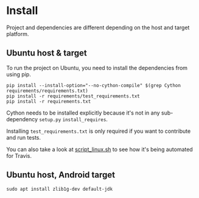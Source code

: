 # Install

Project and dependencies are different depending on the host and target platform.

## Ubuntu host & target
To run the project on Ubuntu, you need to install the dependencies from using pip.
```
pip install --install-option="--no-cython-compile" $(grep Cython requirements/requirements.txt)
pip install -r requirements/test_requirements.txt
pip install -r requirements.txt
```
Cython needs to be installed explicitly because it's not in any sub-dependency `setup.py` `install_requires`.

Installing `test_requirements.txt` is only required if you want to contribute and run tests.

You can also take a look at [script_linux.sh](/travis/script_linux.sh) to see how it's being automated for Travis.


## Ubuntu host, Android target
```
sudo apt install zlib1g-dev default-jdk
```
